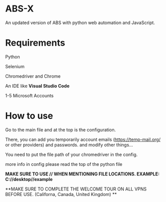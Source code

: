 # ABS-X
An updated version of ABS with python web automation and JavaScript.

# Requirements

Python

Selenium

Chromedriver and Chrome

An IDE like **Visual Studio Code**

1-5 Microsoft Accounts





# How to use

Go to the main file and at the top is the configuration.

There, you can add you temporarily account emails (https://temp-mail.org/ or other providers) and passwords. and modify other things...

You need to put the file path of your chromedriver in the config.

more info in config please read the top of the python file

**MAKE SURE TO USE // WHEN MENTIONING FILE LOCATIONS. EXAMPLE: C://desktop//example**

**MAKE SURE TO COMPLETE THE WELCOME TOUR ON ALL VPNS BEFORE USE. (Californa, Canada, United Kingdom) **
